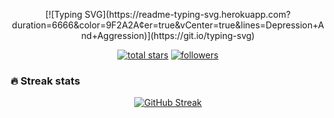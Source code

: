 <!-- Typing SVG by DenverCoder1 - https://github.com/DenverCoder1/readme-typing-svg -->
<p align="center">
  [![Typing SVG](https://readme-typing-svg.herokuapp.com?duration=6666&color=9F2A2A&center=true&vCenter=true&lines=Depression+And+Aggression)](https://git.io/typing-svg)
</p>

<!-- Social badges section -->
<!-- Badges with custom icons - https://github.com/DenverCoder1/custom-icon-badges -->
<!-- View counter - https://github.com/DenverCoder1/Simple-View-Counter -->
<!-- Star counter - https://github.com/idealclover/GitHub-Star-Counter -->
<p align="center">
  <a href="https://github.com/DenverCoder1?tab=repositories&sort=stargazers">
    <img alt="total stars" title="Total stars on GitHub" src="https://custom-icon-badges.herokuapp.com/badge/dynamic/json?logo=star&color=55960c&labelColor=488207&label=Stars&style=for-the-badge&query=%24.stars&url=https://api.github-star-counter.workers.dev/user/g0dzZz-coder"/></a>
  <a href="https://github.com/g0dzZz-coder?tab=followers">
    <img alt="followers" title="Follow me on Github" src="https://custom-icon-badges.herokuapp.com/github/followers/g0dzZz-coder?color=236ad3&labelColor=1155ba&style=for-the-badge&logo=person-add&label=Follow&logoColor=white"/></a>
  <!--
  <a href="https://github.com/g0dzZz-coder">
    <img alt="views" title="GitHub profile views" src="https://freshidea.com/jonah/app/g0dzZz-coder-profile-views"/></a>
  -->
</p>

### 🔥 Streak stats

<!-- GitHub Readme Streak Stats - https://github.com/DenverCoder1/github-readme-streak-stats -->
<div id="github_streak" align="center">
  
[![GitHub Streak](http://github-readme-streak-stats.herokuapp.com?user=g0dzZz-coder&date_format=j%20M%5B%20Y%5D&theme=soft-green&hide_border=true)](https://git.io/streak-stats)

</div>
